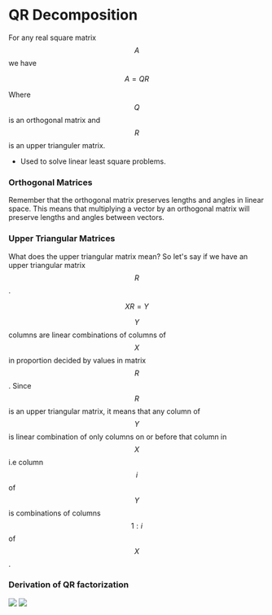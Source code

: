# QR Decomposition

For any real square matrix $$A$$we have

$$
A = QR
$$

Where $$Q$$is an orthogonal matrix and $$R$$is an upper trianguler matrix.&#x20;

* Used to solve linear least square problems.&#x20;

### Orthogonal Matrices

Remember that the orthogonal matrix preserves lengths and angles in linear space. This means that multiplying a vector by an orthogonal matrix will preserve lengths and angles between vectors.&#x20;

### Upper Triangular Matrices

What does the upper triangular matrix mean? So let's say if we have an upper triangular matrix $$R$$.

$$
XR = Y
$$

$$Y$$ columns are linear combinations of columns of $$X$$in proportion decided by values in matrix $$R$$. Since $$R$$ is an upper triangular matrix, it means that any column of $$Y$$is linear combination of only columns on or before that column in $$X$$i.e column $$i$$ of $$Y$$is combinations of columns $$1:i$$ of $$X$$.&#x20;

### Derivation of QR factorization

![](../../.gitbook/assets/PXL\_20220310\_215544665.jpg) ![](../../.gitbook/assets/PXL\_20220310\_215554120.jpg)

